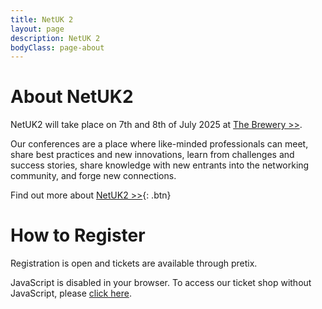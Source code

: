 ```yaml
---
title: NetUK 2
layout: page
description: NetUK 2
bodyClass: page-about
---
```


# About NetUK2

NetUK2 will take place on 7th and 8th of July 2025 at [The Brewery >>](https://www.thebrewery.co.uk/).

Our conferences are a place where like-minded professionals can meet, share best practices and new innovations, learn from challenges and success stories, share knowledge with new entrants into the networking community, and forge new connections.

Find out more about [NetUK2 >>](https://indico.netuk.org/event/2/){: .btn}

# How to Register

Registration is open and tickets are available through pretix.

<link rel="stylesheet" type="text/css" href="https://tickets.netuk.org/NetUK2/widget/v1.css" crossorigin>
<script type="text/javascript" src="https://tickets.netuk.org/widget/v1.en.js" async crossorigin></script>

<pretix-widget event="https://tickets.netuk.org/NetUK2/" single-item-select="button"></pretix-widget>
<noscript>
   <div class="pretix-widget">
        <div class="pretix-widget-info-message">
            JavaScript is disabled in your browser. To access our ticket shop without JavaScript, please <a target="_blank" rel="noopener" href="https://tickets.netuk.org/NetUK2/">click here</a>.
        </div>
    </div>
</noscript>